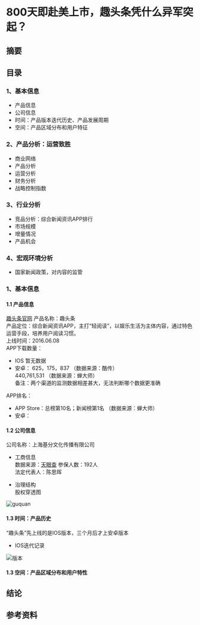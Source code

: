 # 800天即赴美上市，趣头条凭什么异军突起？

## 摘要

## 目录

### 1、基本信息<br>
- 产品信息<br>
- 公司信息<br>
- 时间：产品版本迭代历史、产品发展周期<br>
- 空间：产品区域分布和用户特征<br>

### 2、产品分析：运营致胜<br>
- 商业网络
- 产品分析
- 运营分析
- 财务分析
- 战略控制指数

### 3、行业分析<br>
- 竞品分析：综合新闻资讯APP排行
- 市场规模
- 增量情况
- 产品机会

### 4、宏观环境分析<br>
- 国家新闻政策，对内容的监管

### 1、基本信息

#### 1.1 产品信息<br>
[趣头条官网](https://www.qutoutiao.net/index.html)
产品名称：趣头条<br>
产品定位：综合新闻资讯APP，主打“轻阅读”，以娱乐生活为主体内容，通过特色运营手段，培养用户阅读习惯。<br>
上线时间：2016.06.08<br>
APP下载数量：
- IOS 暂无数据 
- 安卓：
625，175，837 （数据来源：酷传）<br>
440,761,531 （数据来源：蝉大师）<br> 
备注：两个渠道的监测数据相差甚大，无法判断哪个数据更准确<br>

APP排名：
- APP Store：总榜第10名；新闻榜第1名 （数据来源：蝉大师）<br> 
- 安卓：

#### 1.2 公司信息
公司名称：上海基分文化传播有限公司

- 工商信息<br>
数据来源：[天眼查](https://www.tianyancha.com/company/538348036?useraction=equity)
参保人数：192人<br>
法定代表人：陈思晖<br>

- 治理结构<br>
股权穿透图<br>

![guquan](https://www.z4a.net/image/7Lrn5L)


#### 1.3 时间：产品历史

“趣头条”先上线的是IOS版本，三个月后才上安卓版本<br>

- IOS迭代记录

![版本](https://www.z4a.net/image/7Lrn5L)


#### 1.3 空间：产品区域分布和用户特性










## 结论

## 参考资料



